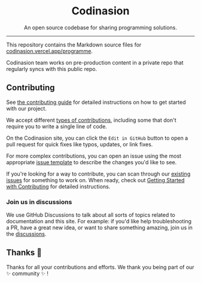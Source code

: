 <h1 align="center">Codinasion</h1>

<p align="center"> An open source codebase for sharing programming solutions.
    <br/>
</p>

---

This repository contains the Markdown source files for [codinasion.vercel.app/programme](https://codinasion.vercel.app/programme/).

Codinasion team works on pre-production content in a private repo that regularly syncs with this public repo.

## Contributing

See [the contributing guide](CONTRIBUTING.md) for detailed instructions on how to get started with our project. 

We accept different [types of contributions](https://github.com/codinasion/codinasion-programme/blob/master/contributing/types-of-contributions.md), including some that don't require you to write a single line of code.

On the Codinasion site, you can click the `Edit in GitHub` button to open a pull request for quick fixes like typos, updates, or link fixes.

For more complex contributions, you can open an issue using the most appropriate [issue template](https://github.com/codinasion/codinasion-programme/issues/new/choose) to describe the changes you'd like to see.

If you're looking for a way to contribute, you can scan through our [existing issues](https://github.com/codinasion/codinasion-programme/issues) for something to work on. When ready, check out [Getting Started with Contributing](/CONTRIBUTING.md) for detailed instructions.

### Join us in discussions

We use GitHub Discussions to talk about all sorts of topics related to documentation and this site. For example: if you'd like help troubleshooting a PR, have a great new idea, or want to share something amazing, join us in the [discussions](https://github.com/codinasion/codinasion-programme/discussions).

## Thanks :purple_heart:

Thanks for all your contributions and efforts. We thank you being part of our :sparkles: community :sparkles: !
